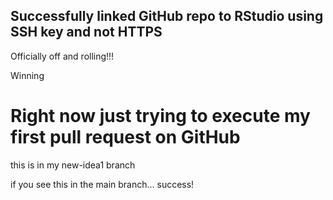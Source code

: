 ## Successfully linked GitHub repo to RStudio using SSH key and not HTTPS

Officially off and rolling!!!

Winning

# Right now just trying to execute my first pull request on GitHub

this is in my new-idea1 branch

if you see this in the main branch... success!